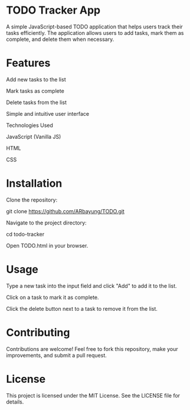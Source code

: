 # TODO Tracker App

A simple JavaScript-based TODO application that helps users track their tasks efficiently. The application allows users to add tasks, mark them as complete, and delete them when necessary.

# Features

Add new tasks to the list

Mark tasks as complete

Delete tasks from the list

Simple and intuitive user interface

Technologies Used

JavaScript (Vanilla JS)

HTML

CSS

# Installation

Clone the repository:

git clone https://github.com/ARbayung/TODO.git

Navigate to the project directory:

cd todo-tracker

Open TODO.html in your browser.

# Usage

Type a new task into the input field and click "Add" to add it to the list.

Click on a task to mark it as complete.

Click the delete button next to a task to remove it from the list.

# Contributing

Contributions are welcome! Feel free to fork this repository, make your improvements, and submit a pull request.

# License

This project is licensed under the MIT License. See the LICENSE file for details.
